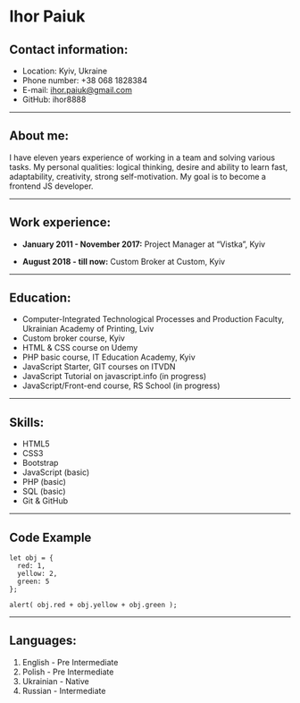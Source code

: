 # Ihor Paiuk

## Contact information:
   * Location: Kyiv, Ukraine
   * Phone number: +38 068 1828384
   * E-mail: ihor.paiuk@gmail.com
   * GitHub: ihor8888
***
## About me:
I have eleven years experience of working in a team and solving various tasks. My personal qualities: logical thinking, desire and ability to learn fast, adaptability, creativity, strong self-motivation. My goal is to become a frontend JS developer.
***
## Work experience:
* **January 2011 - November 2017:**  Project Manager at “Vistka”, Kyiv

* **August 2018 - till now:**  Custom Broker at Custom, Kyiv
***
## Education:
   * Computer-Integrated Technological Processes and Production Faculty, Ukrainian Academy of Printing, Lviv
   * Custom broker course, Kyiv
   * HTML & CSS course on Udemy
   * PHP basic course, IT Education Academy, Kyiv
   * JavaScript Starter, GIT courses on ITVDN
   * JavaScript Tutorial on javascript.info (in progress)
   * JavaScript/Front-end course, RS School (in progress)
***
## Skills:
   * HTML5
   * CSS3
   * Bootstrap
   * JavaScript (basic)
   * PHP (basic)
   * SQL (basic)
   * Git & GitHub
***
## Code Example
```
let obj = {
  red: 1,
  yellow: 2,
  green: 5
};

alert( obj.red + obj.yellow + obj.green );
``` 
***
## Languages:
1. English - Pre Intermediate
2. Polish - Pre Intermediate
3. Ukrainian - Native
4. Russian - Intermediate